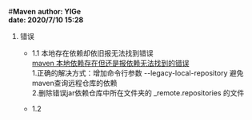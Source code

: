 #**Maven**
**author: YIGe**  
**date: 2020/7/10 15:28**  

1. 错误  
    + 1.1 本地存在依赖却依旧报无法找到错误   
        [maven 本地依赖存在但还是报依赖无法找到的错误](https://blog.csdn.net/tiny_ding/article/details/84836302)  
        1.正确的解决方式：增加命令行参数 --legacy-local-repository 避免maven查询远程仓库的依赖  
        2.删除错误jar依赖仓库中所在文件夹的 _remote.repositories 的文件  
        
    + 1.2   